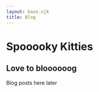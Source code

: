 ```yaml
---
layout: base.njk
title: Blog
---
```


# Spooooky Kitties
## Love to bloooooog

Blog posts here later
